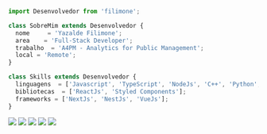 ```js
import Desenvolvedor from 'filimone';

class SobreMim extends Desenvolvedor {
  nome     = 'Yazalde Filimone';
  area    = 'Full-Stack Developer';
  trabalho  = 'A4PM - Analytics for Public Management';
  local = 'Remote';
}

class Skills extends Desenvolvedor {
  linguagens  = ['Javascript', 'TypeScript', 'NodeJs', 'C++', 'Python', 'Sass'];
  bibliotecas  = ['ReactJs', 'Styled Components'];
  frameworks = ['NextJs', 'NestJs', 'VueJs'];
}


```

<p align="left">
  <a href="yazaldefilimon@gmail.com" alt="Gmail">
  <img src="https://img.shields.io/badge/-Gmail-FF0000?style=flat-square&labelColor=FF0000&logo=gmail&logoColor=white&link=LINK-DO-SEU-EMAIL" /></a>

  <a href="https://www.linkedin.com/in/yazalde-filimone-65142b206/" alt="Linkedin">
  <img src="https://img.shields.io/badge/-Linkedin-0e76a8?style=flat-square&logo=Linkedin&logoColor=white&link=LINK-DO-SEU-LINKEDIN" /></a>

  <a href="#" alt="WhatsApp">
  <img src="https://img.shields.io/badge/-WhatsApp-25d366?style=flat-square&labelColor=25d366&logo=whatsapp&logoColor=white&link=API-DO-SEU-WHATSAPP"/></a>

  <a href="#" alt="Facebook">
  <img src="https://img.shields.io/badge/-Facebook-3b5998?style=flat-square&labelColor=3b5998&logo=facebook&logoColor=white&link=LINK-DO-SEU-FACEBOOK"/></a>

  <a href="#" alt="Instagram">
  <img src="https://img.shields.io/badge/-Instagram-DF0174?style=flat-square&labelColor=DF0174&logo=instagram&logoColor=white&link=LINK-DO-SEU-INSTAGRAM"/></a>
</p>  

